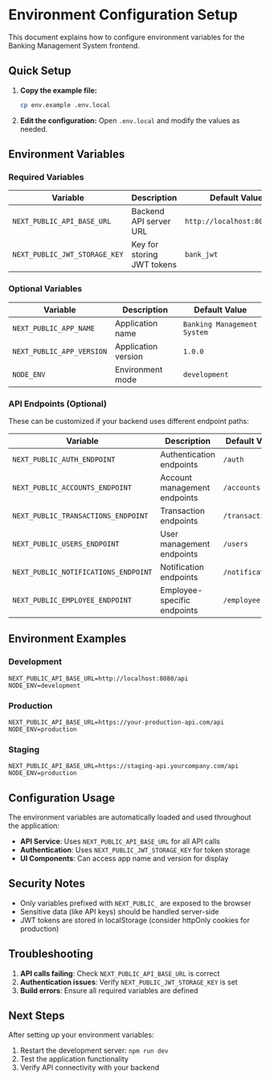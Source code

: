 # Environment Configuration Setup

This document explains how to configure environment variables for the Banking Management System frontend.

## Quick Setup

1. **Copy the example file:**
   ```bash
   cp env.example .env.local
   ```

2. **Edit the configuration:**
   Open `.env.local` and modify the values as needed.

## Environment Variables

### Required Variables

| Variable | Description | Default Value |
|----------|-------------|---------------|
| `NEXT_PUBLIC_API_BASE_URL` | Backend API server URL | `http://localhost:8080/api` |
| `NEXT_PUBLIC_JWT_STORAGE_KEY` | Key for storing JWT tokens | `bank_jwt` |

### Optional Variables

| Variable | Description | Default Value |
|----------|-------------|---------------|
| `NEXT_PUBLIC_APP_NAME` | Application name | `Banking Management System` |
| `NEXT_PUBLIC_APP_VERSION` | Application version | `1.0.0` |
| `NODE_ENV` | Environment mode | `development` |

### API Endpoints (Optional)

These can be customized if your backend uses different endpoint paths:

| Variable | Description | Default Value |
|----------|-------------|---------------|
| `NEXT_PUBLIC_AUTH_ENDPOINT` | Authentication endpoints | `/auth` |
| `NEXT_PUBLIC_ACCOUNTS_ENDPOINT` | Account management endpoints | `/accounts` |
| `NEXT_PUBLIC_TRANSACTIONS_ENDPOINT` | Transaction endpoints | `/transactions` |
| `NEXT_PUBLIC_USERS_ENDPOINT` | User management endpoints | `/users` |
| `NEXT_PUBLIC_NOTIFICATIONS_ENDPOINT` | Notification endpoints | `/notifications` |
| `NEXT_PUBLIC_EMPLOYEE_ENDPOINT` | Employee-specific endpoints | `/employee` |

## Environment Examples

### Development
```env
NEXT_PUBLIC_API_BASE_URL=http://localhost:8080/api
NODE_ENV=development
```

### Production
```env
NEXT_PUBLIC_API_BASE_URL=https://your-production-api.com/api
NODE_ENV=production
```

### Staging
```env
NEXT_PUBLIC_API_BASE_URL=https://staging-api.yourcompany.com/api
NODE_ENV=production
```

## Configuration Usage

The environment variables are automatically loaded and used throughout the application:

- **API Service**: Uses `NEXT_PUBLIC_API_BASE_URL` for all API calls
- **Authentication**: Uses `NEXT_PUBLIC_JWT_STORAGE_KEY` for token storage
- **UI Components**: Can access app name and version for display

## Security Notes

- Only variables prefixed with `NEXT_PUBLIC_` are exposed to the browser
- Sensitive data (like API keys) should be handled server-side
- JWT tokens are stored in localStorage (consider httpOnly cookies for production)

## Troubleshooting

1. **API calls failing**: Check `NEXT_PUBLIC_API_BASE_URL` is correct
2. **Authentication issues**: Verify `NEXT_PUBLIC_JWT_STORAGE_KEY` is set
3. **Build errors**: Ensure all required variables are defined

## Next Steps

After setting up your environment variables:

1. Restart the development server: `npm run dev`
2. Test the application functionality
3. Verify API connectivity with your backend 